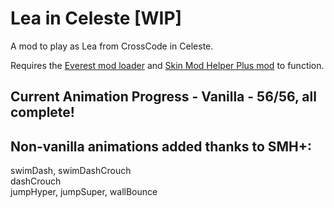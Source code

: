 # Lea in Celeste [WIP]
 A mod to play as Lea from CrossCode in Celeste.
 
 Requires the [Everest mod loader](https://everestapi.github.io/) and [Skin Mod Helper Plus mod](https://gamebanana.com/mods/473796) to function.
 
## Current Animation Progress - Vanilla - 56/56, all complete!

## Non-vanilla animations added thanks to SMH+:
 swimDash, swimDashCrouch  
 dashCrouch  
 jumpHyper, jumpSuper, wallBounce